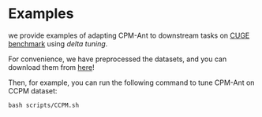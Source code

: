 # Examples

we provide examples of adapting CPM-Ant to downstream tasks on [CUGE benchmark](http://cuge.baai.ac.cn) using *delta tuning*.

For convenience, we have preprocessed the datasets, and you can download them from [here](https://openbmb.oss-cn-hongkong.aliyuncs.com/model_center/cuge_ant/cuge_data.zip)!

Then, for example, you can run the following command to tune CPM-Ant on CCPM dataset:

```
bash scripts/CCPM.sh
```